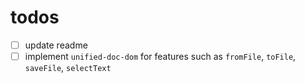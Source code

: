 # todos

- [ ] update readme
- [ ] implement `unified-doc-dom` for features such as `fromFile`, `toFile`, `saveFile`, `selectText`
